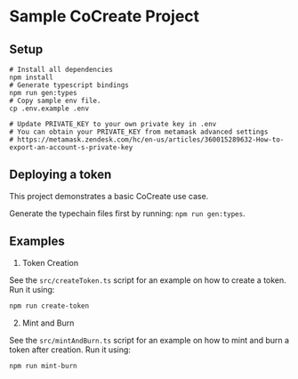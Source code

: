 # Sample CoCreate Project

## Setup

```shell
# Install all dependencies
npm install
# Generate typescript bindings
npm run gen:types
# Copy sample env file.
cp .env.example .env

# Update PRIVATE_KEY to your own private key in .env
# You can obtain your PRIVATE_KEY from metamask advanced settings
# https://metamask.zendesk.com/hc/en-us/articles/360015289632-How-to-export-an-account-s-private-key
```

## Deploying a token

This project demonstrates a basic CoCreate use case.

Generate the typechain files first by running: `npm run gen:types`.

## Examples

1. Token Creation

See the `src/createToken.ts` script for an example on how to create a token. Run it using:

```sh
npm run create-token
```

2. Mint and Burn

See the `src/mintAndBurn.ts` script for an example on how to mint and burn a token after creation. Run it using:

```sh
npm run mint-burn
```
